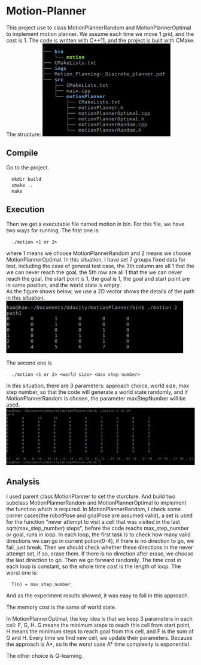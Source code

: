 # Motion-Planner

This project use to class MotionPlannerRandom and MotionPlannerOptimal to implement motion planner. We assume each time
we move 1 grid, and the cost is 1. The code is written with C++11, and the project is built with CMake. 
The structure:
![](imgs/tree.png)
## Compile
Go to the project.
```
  mkdir build
  cmake ..
  make
```

## Execution
Then we get a executable file named motion in bin. For this file, we have two ways for running. The first one is:
```
  ./motion <1 or 2>
```
where 1 means we choose  MotionPlannerRandom and 2 means we choose MotionPlannerOptimal. In this situation, I have set 7 groups fixed data for test, including the case of general test case, the 3th column are all 1 that the we can never reach the goal, the 5th row are all 1 that the we can never reach the goal, the start point is 1, the goal is 1, the goal and start point are in same position, and the world state is empty.  
As the figure shows below, we use a 2D vector shows the details of the path in this situation.
![](imgs/test1.png)

The second one is 
```
  ./motion <1 or 2> <world size> <max step number>
```
In this situation, there are 3 parameters: approach choice, world size, max step number, so that the code will generate a world state randomly, and if MotionPlannerRandom is chosen, the parameter maxStepNumber will be used.
![](imgs/test2.png)

## Analysis
I used parent class MotionPlanner to set the sturcture. And build two subclass MotionPlannerRandom and MotionPlannerOptimal to implement the function which is required. 
In MotionPlannerRandom, I check some corner cases(the robotPose and goalPose are assumed valid), a set is used for the function "never attempt to visit a cell that was visited in the last ​ sqrt(max_step_number)​ steps", before the code reachs max_step_number or goal, runs in loop. In each loop, the first task is to check how many valid directions we can go in current potion(0-4), if there is no direction to go, we fail, just break. Then we should check whether these directions in the never attempt set, if so, erase them. If there is no direction after erase, we choose the last direction to go. Then we go forward randomly. The time cost in each loop is constant, so the whole time cost is the length of loop. The worst one is:
```
  T(n) = max_step_number_
```
And as the experiment results showed, it was easy to fail in this approach. 

The memory cost is the same of world state.

In MotionPlannerOptimal, the key idea is that we keep 3 parameters in each cell: F, G, H. G means the minimum steps to reach this cell from start point, H means the minimum steps to reach goal from this cell, and F is the sum of G and H. Every time we find new cell, we update their parameters. Because the approach is A*, so In the worst case A* time complexity is exponential.

The other choice is Q-learning. 



